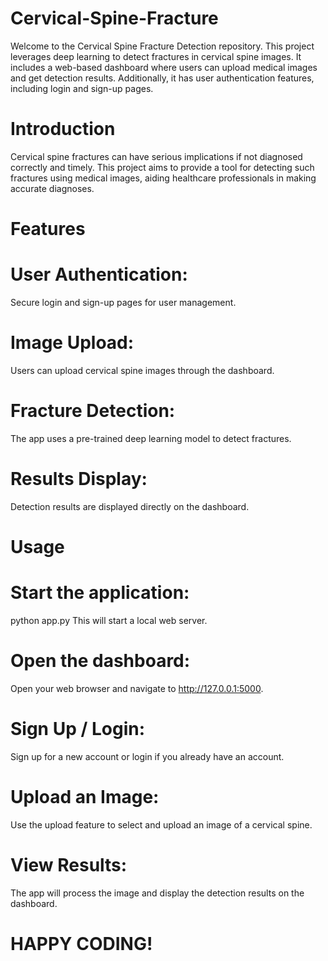 # Cervical-Spine-Fracture

Welcome to the Cervical Spine Fracture Detection repository. This project leverages deep learning to detect fractures in cervical spine images. It includes a web-based dashboard where users can upload medical images and get detection results. Additionally, it has user authentication features, including login and sign-up pages.

# Introduction

Cervical spine fractures can have serious implications if not diagnosed correctly and timely. This project aims to provide a tool for detecting such fractures using medical images, aiding healthcare professionals in making accurate diagnoses.

# Features

# User Authentication: 
Secure login and sign-up pages for user management.

# Image Upload: 
Users can upload cervical spine images through the dashboard.

# Fracture Detection: 
The app uses a pre-trained deep learning model to detect fractures.

# Results Display: 
Detection results are displayed directly on the dashboard.

# Usage

# Start the application:
python app.py
This will start a local web server.

# Open the dashboard:
Open your web browser and navigate to http://127.0.0.1:5000.

# Sign Up / Login:

Sign up for a new account or login if you already have an account.

# Upload an Image:
Use the upload feature to select and upload an image of a cervical spine.

# View Results:
The app will process the image and display the detection results on the dashboard.


# HAPPY CODING!
